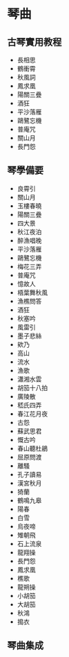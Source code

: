 # 琴曲

## 古琴實用教程

* 長相思
* 鶴衝霄
* 秋風詞
* 鳳求凰
* 陽關三疊
* 酒狂
* 平沙落雁
* 鷗鷺忘機
* 普庵咒
* 關山月
* 長門怨



## 琴學備要

* 良霄引
* 關山月
* 玉樓春曉
* 陽關三疊
* 四大景
* 秋江夜泊
* 醉漁唱晚
* 平沙落雁
* 鷗鷺忘機
* 梅花三弄
* 普庵咒
* 憶故人
* 梧葉舞秋風
* 漁樵問答
* 酒狂
* 秋塞吟
* 風雷引
* 墨子悲絲
* 欸乃
* 高山
* 流水
* 漁歌
* 瀟湘水雲
* 胡笳十八拍
* 廣陵散
* 嵇氏四弄
* 春江花月夜
* 古怨
* 蘇武思君
* 慨古吟
* 春山聽杜鵑
* 屈原問渡
* 離騷
* 孔子讀易
* 漢宮秋月
* 猗蘭
* 鶴鳴九皋
* 陽春
* 白雪
* 烏夜啼
* 雉朝飛
* 石上流泉
* 龍翔操
* 長門怨
* 鳳求凰
* 樵歌
* 龍朔操
* 小胡笳
* 大胡笳
* 秋鴻
* 搗衣



## 琴曲集成

